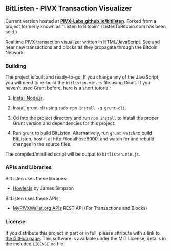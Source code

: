 ## BitListen - PIVX Transaction Visualizer ##

Current version hosted at [**PIVX-Labs.github.io/bitlisten**](https://pivx-labs.github.io/bitlisten/). Forked from a project formerly known as "Listen to Bitcoin" (ListenToBitcoin.com has been sold.)

Realtime PIVX transaction visualizer written in HTML/JavaScript. See and hear new transactions and blocks as they propagate through the Bitcoin Network.

### Building ###

The project is built and ready-to-go. If you change any of the JavaScript, you will need to re-build the `bitlisten.min.js` file using Grunt. If you haven't used Grunt before, here is a short tutorial:

1. [Install Node.js](https://nodejs.org/download/).

2. Install grunt-cli using `sudo npm install -g grunt-cli`.

2. Cd into the project directory and run `npm install` to install the proper Grunt version and dependencies for this project.

3. Run `grunt` to build BitListen. Alternatively, run `grunt watch` to build BitListen, host it at http://localhost:8000, and watch for and rebuild changes in the source files.

The compiled/minified script will be output to `bitlisten.min.js`.

### APIs and Libraries ###

BitListen uses these libraries:

* [Howler.js](http://goldfirestudios.com/blog/104/howler.js-Modern-Web-Audio-Javascript-Library) by James Simpson

BitListen uses these APIs:

* [MyPIVXWallet.org APIs](https://mypivxwallet.org/) REST API (For Transactions and Blocks)

### License ###

If you distribute this project in part or in full, please attribute with a link to [the GitHub page](https://github.com/MaxLaumeister/bitlisten). This software is available under the MIT License, details in the included `LICENSE.md` file.
